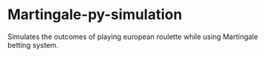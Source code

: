 # Martingale-py-simulation
Simulates the outcomes of playing european roulette while using Martingale betting system.
